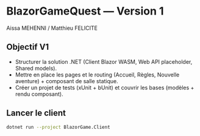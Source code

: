 # BlazorGameQuest — Version 1
Aissa MEHENNI / Matthieu FELICITE

## Objectif V1
- Structurer la solution .NET (Client Blazor WASM, Web API placeholder, Shared models).
- Mettre en place les pages et le routing (Accueil, Règles, Nouvelle aventure) + composant de salle statique.
- Créer un projet de tests (xUnit + bUnit) et couvrir les bases (modèles + rendu composant).

## Lancer le client
```bash
dotnet run --project BlazorGame.Client
